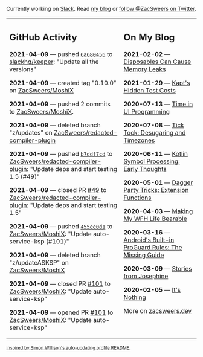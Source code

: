 Currently working on [Slack](https://slack.com/). Read [my blog](https://zacsweers.dev/) or [follow @ZacSweers on Twitter](https://twitter.com/ZacSweers).

<table><tr><td valign="top" width="60%">

## GitHub Activity
<!-- githubActivity starts -->
**2021-04-09** — pushed [`6a680456`](https://github.com/slackhq/keeper/commit/6a6804569f3a95a9481a1fcd5d3d2af57fe6f97c) to [slackhq/keeper](https://api.github.com/repos/slackhq/keeper): "Update all the versions"

**2021-04-09** — created tag "0.10.0" on [ZacSweers/MoshiX](https://api.github.com/repos/ZacSweers/MoshiX)

**2021-04-09** — pushed 2 commits to [ZacSweers/MoshiX](https://api.github.com/repos/ZacSweers/MoshiX).

**2021-04-09** — deleted branch "z/updates" on [ZacSweers/redacted-compiler-plugin](https://api.github.com/repos/ZacSweers/redacted-compiler-plugin)

**2021-04-09** — pushed [`b7ddf7cd`](https://github.com/ZacSweers/redacted-compiler-plugin/commit/b7ddf7cd3afdc27d04e6effc85db64c180bec576) to [ZacSweers/redacted-compiler-plugin](https://api.github.com/repos/ZacSweers/redacted-compiler-plugin): "Update deps and start testing 1.5 (#49)"

**2021-04-09** — closed PR [#49](https://api.github.com/repos/ZacSweers/redacted-compiler-plugin/pulls/49) to [ZacSweers/redacted-compiler-plugin](https://api.github.com/repos/ZacSweers/redacted-compiler-plugin): "Update deps and start testing 1.5"

**2021-04-09** — pushed [`455ee0d1`](https://github.com/ZacSweers/MoshiX/commit/455ee0d174e87fd603ae56417f6867f9a900a0fe) to [ZacSweers/MoshiX](https://api.github.com/repos/ZacSweers/MoshiX): "Update auto-service-ksp (#101)"

**2021-04-09** — deleted branch "z/updateASKSP" on [ZacSweers/MoshiX](https://api.github.com/repos/ZacSweers/MoshiX)

**2021-04-09** — closed PR [#101](https://api.github.com/repos/ZacSweers/MoshiX/pulls/101) to [ZacSweers/MoshiX](https://api.github.com/repos/ZacSweers/MoshiX): "Update auto-service-ksp"

**2021-04-09** — opened PR [#101](https://api.github.com/repos/ZacSweers/MoshiX/pulls/101) to [ZacSweers/MoshiX](https://api.github.com/repos/ZacSweers/MoshiX): "Update auto-service-ksp"
<!-- githubActivity ends -->
</td><td valign="top" width="40%">

## On My Blog
<!-- blog starts -->
**2021-02-02** — [Disposables Can Cause Memory Leaks](https://www.zacsweers.dev/disposables-can-cause-memory-leaks/)

**2021-01-29** — [Kapt's Hidden Test Costs](https://www.zacsweers.dev/kapts-hidden-test-costs/)

**2020-07-13** — [Time in UI Programming](https://www.zacsweers.dev/time-in-ui/)

**2020-07-08** — [Tick Tock: Desugaring and Timezones](https://www.zacsweers.dev/ticktock-desugaring-timezones/)

**2020-06-11** — [Kotlin Symbol Processing: Early Thoughts](https://www.zacsweers.dev/kotlin-symbol-processor-early-thoughts/)

**2020-05-01** — [Dagger Party Tricks: Extension Functions](https://www.zacsweers.dev/dagger-party-tricks-extension-functions/)

**2020-04-03** — [Making My WFH Life Bearable](https://www.zacsweers.dev/making-wfh-life-bearable/)

**2020-03-16** — [Android's Built-in ProGuard Rules: The Missing Guide](https://www.zacsweers.dev/android-proguard-rules/)

**2020-03-09** — [Stories from Josephine](https://www.zacsweers.dev/stories-from-josephine/)

**2020-02-05** — [It's Nothing](https://www.zacsweers.dev/its-nothing/)
<!-- blog ends -->
More on [zacsweers.dev](https://zacsweers.dev/)
</td></tr></table>

<sub><a href="https://simonwillison.net/2020/Jul/10/self-updating-profile-readme/">Inspired by Simon Willison's auto-updating profile README.</a></sub>
